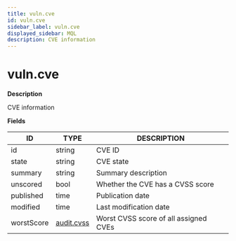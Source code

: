 ```yaml
---
title: vuln.cve
id: vuln.cve
sidebar_label: vuln.cve
displayed_sidebar: MQL
description: CVE information
---
```


# vuln.cve

**Description**

CVE information

**Fields**

| ID         | TYPE                        | DESCRIPTION                           |
| ---------- | --------------------------- | ------------------------------------- |
| id         | string                      | CVE ID                                |
| state      | string                      | CVE state                             |
| summary    | string                      | Summary description                   |
| unscored   | bool                        | Whether the CVE has a CVSS score      |
| published  | time                        | Publication date                      |
| modified   | time                        | Last modification date                |
| worstScore | [audit.cvss](audit.cvss.md) | Worst CVSS score of all assigned CVEs |
